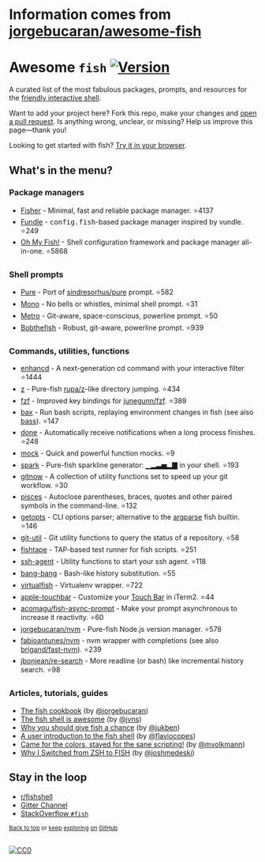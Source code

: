 # Information comes from [jorgebucaran/awesome-fish](https://github.com/jorgebucaran/awesome-fish)
# Awesome `fish` [![Version](https://img.shields.io/github/tag/fish-shell/fish-shell.svg?label=&color=0080FF)](https://github.com/fish-shell/fish-shell/releases/latest)

A curated list of the most fabulous packages, prompts, and resources for the <a href="https://github.com/fish-shell/fish-shell" title="fish">friendly interactive shell</a>.

Want to add your project here? Fork this repo, make your changes and [open a pull request](https://github.com/jorgebucaran/awesome-fish/fork). Is anything wrong, unclear, or missing? Help us improve this page—thank you!

Looking to get started with fish? [Try it in your browser](https://rootnroll.com/d/fish-shell).

## What's in the menu?

### Package managers

- [Fisher](https://github.com/jorgebucaran/fisher) - Minimal, fast and reliable package manager. :star:4137
- [Fundle](https://github.com/danhper/fundle) - <samp>config.fish</samp>-based package manager inspired by vundle. :star:249
- [Oh My Fish!](https://github.com/oh-my-fish/oh-my-fish) - Shell configuration framework and package manager all-in-one. :star:5868

### Shell prompts

- [Pure](https://github.com/rafaelrinaldi/pure) - Port of [sindresorhus/pure](https://github.com/sindresorhus/pure) prompt. :star:582
- [Mono](https://github.com/fishpkg/fish-prompt-mono) - No bells or whistles, minimal shell prompt. :star:31
- [Metro](https://github.com/fishpkg/fish-prompt-metro) - Git-aware, space-conscious, powerline prompt. :star:50
- [Bobthefish](https://github.com/oh-my-fish/theme-bobthefish) - Robust, git-aware, powerline prompt. :star:939

### Commands, utilities, functions

- [enhancd](https://github.com/b4b4r07/enhancd) - A next-generation cd command with your interactive filter :star:1444
- [z](https://github.com/jethrokuan/z) - Pure-fish [rupa/z](https://github.com/rupa/z)-like directory jumping. :star:434
- [fzf](https://github.com/jethrokuan/fzf) - Improved key bindings for [junegunn/fzf](https://github.com/junegunn/fzf). :star:389
- [bax](https://github.com/jorgebucaran/fish-bax) - Run bash scripts, replaying environment changes in fish (see also [bass](https://github.com/edc/bass)). :star:147
- [done](https://github.com/franciscolourenco/done) - Automatically receive notifications when a long process finishes. :star:248
- [mock](https://github.com/matchai/fish-mock) - Quick and powerful function mocks. :star:9
- [spark](https://github.com/jorgebucaran/fish-spark) - Pure-fish sparkline generator: ▁▂▃▅▂▇ in your shell. :star:193
- [gitnow](https://github.com/joseluisq/gitnow) - A collection of utility functions set to speed up your git workflow. :star:30
- [pisces](https://github.com/laughedelic/pisces) - Autoclose parentheses, braces, quotes and other paired symbols in the command-line. :star:132
- [getopts](https://github.com/jorgebucaran/fish-getopts) - CLI options parser; alternative to the [argparse](https://fishshell.com/docs/current/commands.html#argparse) fish builtin. :star:146
- [git-util](https://github.com/fishpkg/fish-git-util) - Git utility functions to query the status of a repository. :star:58
- [fishtape](https://github.com/jorgebucaran/fishtape) - TAP-based test runner for fish scripts. :star:251
- [ssh-agent](https://github.com/danhper/fish-ssh-agent) - Utility functions to start your ssh agent. :star:118
- [bang-bang](https://github.com/oh-my-fish/plugin-bang-bang) - Bash-like history substitution. :star:55
- [virtualfish](https://github.com/adambrenecki/virtualfish) - Virtualenv wrapper. :star:722
- [apple-touchbar](https://github.com/rodrigobdz/fish-apple-touchbar) - Customize your [Touch Bar](https://developer.apple.com/design/human-interface-guidelines/macos/touch-bar/touch-bar-overview) in iTerm2. :star:44
- [acomagu/fish-async-prompt](https://github.com/acomagu/fish-async-prompt) - Make your prompt asynchronous to increase it reactivity.  :star:60
- [jorgebucaran/nvm](https://github.com/jorgebucaran/fish-nvm) - Pure-fish Node.js version manager. :star:578
- [fabioantunes/nvm](https://github.com/FabioAntunes/fish-nvm) - nvm wrapper with completions (see also [brigand/fast-nvm](https://github.com/brigand/fast-nvm-fish)). :star:239
- [jbonjean/re-search](https://github.com/jbonjean/re-search) - More readline (or bash) like incremental history search. :star:98

### Articles, tutorials, guides

- [The fish cookbook](https://github.com/jorgebucaran/fish-cookbook) (by [@jorgebucaran](https://github.com/jorgebucaran))
- [The fish shell is awesome](https://jvns.ca/blog/2017/04/23/the-fish-shell-is-awesome/) (by [@jvns](https://github.com/jvns))
- [Why you should give fish a chance](https://dev.to/jukben/why-you-should-give-a-chance-to-fish-shell-5a0l) (by [@jukben](https://github.com/jukben))
- [A user introduction to the fish shell](https://flaviocopes.com/fish-shell/) (by [@flaviocopes](https://github.com/flaviocopes))
- [Came for the colors, stayed for the sane scripting!](https://mvolkmann.github.io/fish-article/) (by [@mvolkmann](https://github.com/mvolkmann))
- [Why I Switched from ZSH to FISH](https://dev.to/joshmedeski/why-i-switched-from-zsh-to-fish-2j17) (by [@joshmedeski](https://github.com/joshmedeski)) 

## Stay in the loop

- [r/fishshell](https://www.reddit.com/r/fishshell)
- [Gitter Channel](https://gitter.im/fish-shell/fish-shell)
- [StackOverflow `#fish`](https://stackoverflow.com/questions/tagged/fish)

<sup>[Back to top](#awesome-fish-) or [keep](https://github.com/topics/fish-shell) [exploring](https://github.com/topics/fish-packages) [on](https://github.com/topics/fish) [GitHub](https://github.com/topics/fish-prompt)</sup>

<h2></h2>

[![CC0](http://mirrors.creativecommons.org/presskit/buttons/88x31/svg/cc-zero.svg)](https://creativecommons.org/publicdomain/zero/1.0/)

